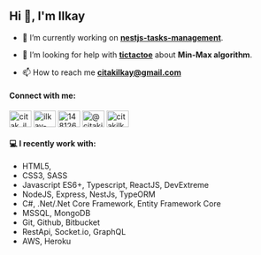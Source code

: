 <h2>Hi 👋, I'm Ilkay</h2>

- 🔭 I’m currently working on **[nestjs-tasks-management](https://github.com/citakilkay/nestjs-tasks-management)**.

- 🤝 I’m looking for help with **[tictactoe](https://github.com/citakilkay/Games/tree/main/tictactoe)** about **Min-Max algorithm**.

- 📫 How to reach me **citakilkay@gmail.com**

<h4 align="left">Connect with me:</h4>
<p align="left">
<a href="https://twitter.com/citak_ilkay" target="blank"><img align="center" src="https://raw.githubusercontent.com/rahuldkjain/github-profile-readme-generator/master/src/images/icons/Social/twitter.svg" alt="citak_ilkay" height="30" width="40" /></a>
<a href="https://linkedin.com/in/ilkay-citak-3397b4155/" target="blank"><img align="center" src="https://raw.githubusercontent.com/rahuldkjain/github-profile-readme-generator/master/src/images/icons/Social/linked-in-alt.svg" alt="ilkay-citak-3397b4155/" height="30" width="40" /></a>
<a href="https://stackoverflow.com/users/14812676/ilkay-citak" target="blank"><img align="center" src="https://raw.githubusercontent.com/rahuldkjain/github-profile-readme-generator/master/src/images/icons/Social/stack-overflow.svg" alt="14812676/ilkay-citak" height="30" width="40" /></a>
<a href="https://medium.com/@citakilkay" target="blank"><img align="center" src="https://raw.githubusercontent.com/rahuldkjain/github-profile-readme-generator/master/src/images/icons/Social/medium.svg" alt="@citakilkay" height="30" width="40" /></a>
<a href="https://www.hackerrank.com/citakilkay" target="blank"><img align="center" src="https://raw.githubusercontent.com/rahuldkjain/github-profile-readme-generator/master/src/images/icons/Social/hackerrank.svg" alt="citakilkay" height="30" width="40" /></a>
</p>

#### :computer: I recently work with:

* HTML5,
* CSS3, SASS
* Javascript ES6+, Typescript, ReactJS, DevExtreme
* NodeJS, Express, NestJs, TypeORM
* C#, .Net/.Net Core Framework, Entity Framework Core
* MSSQL, MongoDB
* Git, Github, Bitbucket
* RestApi, Socket.io, GraphQL
* AWS, Heroku
